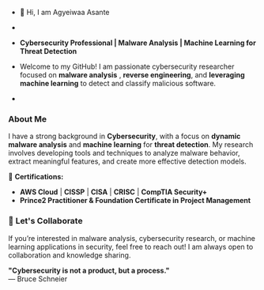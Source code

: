 - 👋 Hi, I am  Agyeiwaa Asante
-
- **Cybersecurity Professional | Malware Analysis | Machine Learning for Threat Detection**

- Welcome to my GitHub! I am passionate cybersecurity researcher focused on **malware analysis** , **reverse engineering**, and **leveraging machine learning** to detect and classify malicious software.

- 
### **About Me**  
I have a strong background in **Cybersecurity**, with a focus on **dynamic malware analysis** and **machine learning** for **threat detection**. My research involves developing tools and techniques to analyze malware behavior, extract meaningful features, and create more effective detection models.

🔹 **Certifications:**  
- **AWS Cloud** | **CISSP** | **CISA** | **CRISC** | **CompTIA Security+**  
- **Prince2 Practitioner & Foundation Certificate in Project Management**  

### 🎯 **Let's Collaborate**  
If you’re interested in malware analysis, cybersecurity research, or machine learning applications in security, feel free to reach out! I am always open to collaboration and knowledge sharing.  

**"Cybersecurity is not a product, but a process."**  
— Bruce Schneier

